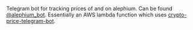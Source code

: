 Telegram bot for tracking prices of and on alephium. Can be found [@alephium_bot](https://t.me/alephium_bot). Essentially an AWS lambda function which uses [crypto-price-telegram-bot](https://github.com/lowzyyy/crypto-price-telegram-bot).
